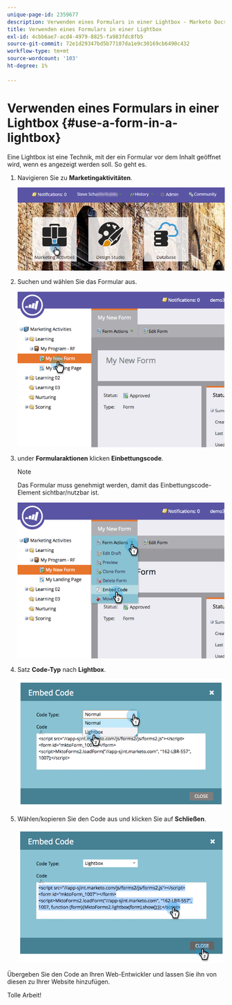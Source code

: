 ```yaml
---
unique-page-id: 2359677
description: Verwenden eines Formulars in einer Lightbox - Marketo Docs - Produktdokumentation
title: Verwenden eines Formulars in einer Lightbox
exl-id: 4cbb6ae7-acd4-4979-8825-fa983fdc8fb5
source-git-commit: 72e1d29347bd5b77107da1e9c30169cb6490c432
workflow-type: tm+mt
source-wordcount: '103'
ht-degree: 1%

---
```


# Verwenden eines Formulars in einer Lightbox {#use-a-form-in-a-lightbox}

Eine Lightbox ist eine Technik, mit der ein Formular vor dem Inhalt geöffnet wird, wenn es angezeigt werden soll. So geht es.

1. Navigieren Sie zu **Marketingaktivitäten**.

   ![](assets/login-marketing-activities-8.png)

1. Suchen und wählen Sie das Formular aus.

   ![](assets/image2014-9-15-14-3a32-3a15.png)

1. under **Formularaktionen** klicken **Einbettungscode**.

   >[!NOTE]
   >
   >Das Formular muss genehmigt werden, damit das Einbettungscode-Element sichtbar/nutzbar ist.

   ![](assets/image2014-9-15-14-3a32-3a24.png)

1. Satz **Code-Typ** nach **Lightbox**.

   ![](assets/image2014-9-15-14-3a32-3a31.png)

1. Wählen/kopieren Sie den Code aus und klicken Sie auf **Schließen**.

   ![](assets/image2014-9-15-14-3a32-3a39.png)

Übergeben Sie den Code an Ihren Web-Entwickler und lassen Sie ihn von diesen zu Ihrer Website hinzufügen.

Tolle Arbeit!
